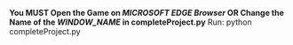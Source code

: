 **You MUST Open the Game on *MICROSOFT EDGE Browser* OR Change the Name of the *WINDOW_NAME* in completeProject.py**
Run: python completeProject.py

